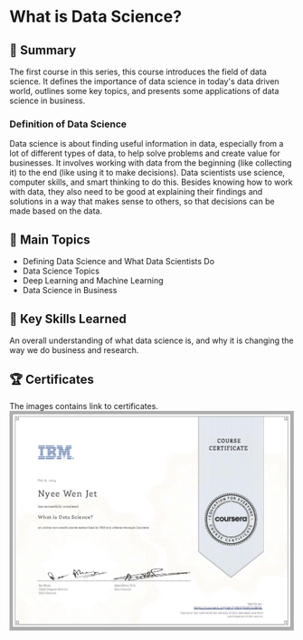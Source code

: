 # What is Data Science?

## 📄 Summary
The first course in this series, this course introduces the field of data science. It defines the importance of data science in today's data driven world, outlines some key topics, and presents some applications of data science in business.

### Definition of Data Science
Data science is about finding useful information in data, especially from a lot of different types of data, to help solve problems and create value for businesses. It involves working with data from the beginning (like collecting it) to the end (like using it to make decisions). Data scientists use science, computer skills, and smart thinking to do this. Besides knowing how to work with data, they also need to be good at explaining their findings and solutions in a way that makes sense to others, so that decisions can be made based on the data.

## 📑 Main Topics
- Defining Data Science and What Data Scientists Do
- Data Science Topics
- Deep Learning and Machine Learning
- Data Science in Business

## 🔑 Key Skills Learned
An overall understanding of what data science is, and why it is changing the way we do business and research.

## 🏆 Certificates
The images contains link to certificates.
![](./Images/Coursera%20NVQ3SH2SSM5A.jpg)